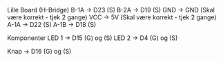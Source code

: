 
Lille Board (H-Bridge)
B-1A    -> D23 (S)
B-2A    -> D19 (S)
GND     -> GND (Skal være korrekt - tjek 2 gange)
VCC     -> 5V  (Skal være korrekt - tjek 2 gange)
A-1A    -> D22 (S)
A-1B    -> D18 (S)

Komponenter
LED 1   -> D15 (G) og (S)
LED 2   -> D4 (G) og (S)

Knap    -> D16 (G) og (S)